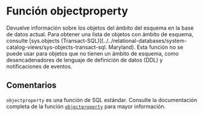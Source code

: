 ﻿---
Autogenerated: true
---

# Función  objectproperty

Devuelve información sobre los objetos del ámbito del esquema en la base de datos actual. Para obtener una lista de objetos con ámbito de esquema, consulte [sys.objects &#40;Transact-SQL&#41;](../../relational-databases/system-catalog-views/sys-objects-transact-sql. Maryland). Esta función no se puede usar para objetos que no tienen un ámbito de esquema, como desencadenadores de lenguaje de definición de datos (DDL) y notificaciones de eventos.

## Comentarios 

`objectproperty` es una función de SQL estándar. Consulte la documentación completa de la función [`objectproperty`](https://learn.microsoft.com/es-es/sql/t-sql/functions/objectproperty-transact-sql) para mayor información.
